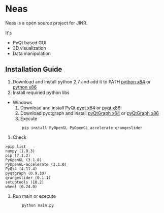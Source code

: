 # Neas
Neas is a open source project for JINR.

It's 

- PyQt based GUI
- 3D visualization
- Data manipulation

## Installation Guide
1. Download and install python 2.7 and add it to PATH [python x64] or [python x86]
1. Install requiried python libs
  - Windows
      1. Download and install PyQt [pyqt x64] or [pyqt x86]
      1. Download pyqtgraph and install [pyQtGraph x64] or [pyQtGraph x86] 
      1. Execute
      ```
          pip install PyOpenGL PyOpenGL_accelerate qrangeslider
      ```
1. Check

  ```
  >pip list
  numpy (1.9.3)
  pip (7.1.2)
  PyOpenGL (3.1.0)
  PyOpenGL-accelerate (3.1.0)
  PyQt4 (4.11.4)
  pyqtgraph (0.9.10)
  qrangeslider (0.1.1)
  setuptools (18.2)
  wheel (0.24.0)
  ```
1. Run main or execute

    ```
        python main.py
    ```

[python x64]: https://www.python.org/ftp/python/2.7.11/python-2.7.11.amd64.msi
[python x86]: https://www.python.org/ftp/python/2.7.11/python-2.7.11.msi
[pyQt x64]: http://sourceforge.net/projects/pyqt/files/PyQt4/PyQt-4.11.4/PyQt4-4.11.4-gpl-Py2.7-Qt4.8.7-x64.exe
[pyQt x86]: http://sourceforge.net/projects/pyqt/files/PyQt4/PyQt-4.11.4/PyQt4-4.11.4-gpl-Py2.7-Qt4.8.7-x32.exe
[pyQtGraph x64]: http://www.pyqtgraph.org/downloads/pyqtgraph-0.9.10.win-amd64.exe
[pyQtGraph x86]: http://www.pyqtgraph.org/downloads/pyqtgraph-0.9.10.win32.exe
